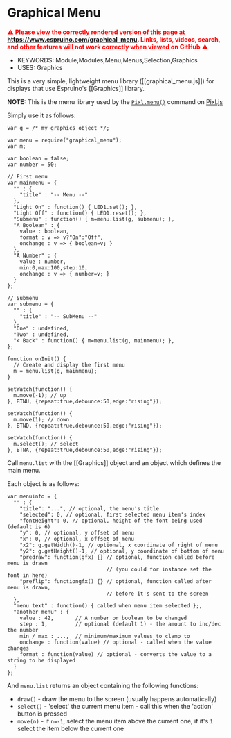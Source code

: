 <!--- Copyright (c) 2017 Gordon Williams, Pur3 Ltd. See the file LICENSE for copying permission. -->
Graphical Menu
==============

<span style="color:red">:warning: **Please view the correctly rendered version of this page at https://www.espruino.com/graphical_menu. Links, lists, videos, search, and other features will not work correctly when viewed on GitHub** :warning:</span>

* KEYWORDS: Module,Modules,Menu,Menus,Selection,Graphics
* USES: Graphics

This is a very simple, lightweight menu library ([[graphical_menu.js]]) for displays that use
Espruino's [[Graphics]] library.

**NOTE:** This is the menu library used by the [`Pixl.menu()`](/Reference#l_Pixl_menu) command on [Pixl.js](/Pixl.js)

Simply use it as follows:

```
var g = /* my graphics object */;

var menu = require("graphical_menu");
var m;

var boolean = false;
var number = 50;

// First menu
var mainmenu = {
  "" : {
    "title" : "-- Menu --"
  },
  "Light On" : function() { LED1.set(); },
  "Light Off" : function() { LED1.reset(); },
  "Submenu" : function() { m=menu.list(g, submenu); },
  "A Boolean" : {
    value : boolean,
    format : v => v?"On":"Off",
    onchange : v => { boolean=v; }
  },
  "A Number" : {
    value : number,
    min:0,max:100,step:10,
    onchange : v => { number=v; }
  }
};

// Submenu
var submenu = {
  "" : {
    "title" : "-- SubMenu --"
  },
  "One" : undefined,
  "Two" : undefined,
  "< Back" : function() { m=menu.list(g, mainmenu); },
};

function onInit() {
  // Create and display the first menu
  m = menu.list(g, mainmenu);
}

setWatch(function() {
  m.move(-1); // up
}, BTNU, {repeat:true,debounce:50,edge:"rising"});

setWatch(function() {
  m.move(1); // down
}, BTND, {repeat:true,debounce:50,edge:"rising"});

setWatch(function() {
  m.select(); // select
}, BTNA, {repeat:true,debounce:50,edge:"rising"});
```

Call `menu.list` with the [[Graphics]] object and
an object which defines the main menu.

Each object is as follows:

```
var menuinfo = {
  "" : {
    "title": "...", // optional, the menu's title
    "selected": 0, // optional, first selected menu item's index
    "fontHeight": 0, // optional, height of the font being used (default is 6)
    "y": 0, // optional, y offset of menu
    "x": 0, // optional, x offset of menu
    "x2": g.getWidth()-1, // optional, x coordinate of right of menu
    "y2": g.getHeight()-1, // optional, y coordinate of bottom of menu
    "predraw": function(gfx) {} // optional, function called before menu is drawn
                                // (you could for instance set the font in here)
    "preflip": functiongfx() {} // optional, function called after menu is drawn,
                                // before it's sent to the screen
  },
  "menu text" : function() { called when menu item selected };,
  "another menu" : {
    value : 42,       // A number or boolean to be changed
    step : 1,         // optional (default 1) - the amount to inc/dec the number
    min / max : ...,  // minimum/maximum values to clamp to
    onchange : function(value) // optional - called when the value changes
    format : function(value) // optional - converts the value to a string to be displayed
  }
};
```

And `menu.list` returns an object containing the following functions:

* `draw()` - draw the menu to the screen (usually happens automatically)
* `select()` - 'select' the current menu item - call this when the 'action' button is pressed
* `move(n)` - if `n=-1`, select the menu item above the current one, if it's `1` select the item below the current one
